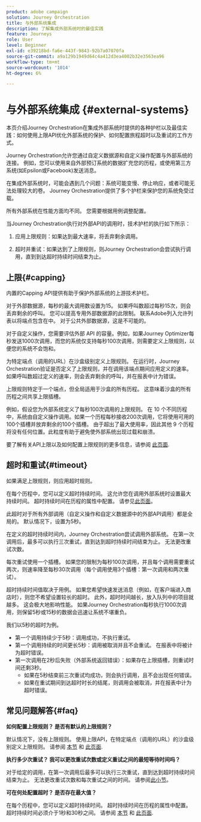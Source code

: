 ```yaml
---
product: adobe campaign
solution: Journey Orchestration
title: 与外部系统集成
description: 了解集成外部系统时的最佳实践
feature: Journeys
role: User
level: Beginner
exl-id: e39218bd-fa6e-443f-9843-92b7a07070fa
source-git-commit: a9a129b1949d64c4a412d3ea4002b32e3563ea96
workflow-type: tm+mt
source-wordcount: '1014'
ht-degree: 6%

---
```


# 与外部系统集成 {#external-systems}

本页介绍Journey Orchestration在集成外部系统时提供的各种护栏以及最佳实践：如何使用上限API优化外部系统的保护、如何配置旅程超时以及重试的工作方式。

Journey Orchestration允许您通过自定义数据源和自定义操作配置与外部系统的连接。 例如，您可以使用来自外部预订系统的数据扩充您的历程，或使用第三方系统(如Epsilon或Facebook)发送消息。

在集成外部系统时，可能会遇到几个问题：系统可能变慢、停止响应，或者可能无法处理较大的卷。 Journey Orchestration提供了多个护栏来保护您的系统免受过载。

所有外部系统在性能方面均不同。 您需要根据用例调整配置。

当Journey Orchestration执行对外部API的调用时，技术护栏的执行如下所示：

1. 应用上限规则：如果达到最大速率，将丢弃剩余调用。

2. 超时并重试：如果达到了上限规则，则Journey Orchestration会尝试执行调用，直到到达超时持续时间结束为止。

## 上限{#capping}

内置的Capping API提供有助于保护外部系统的上游技术护栏。

对于外部数据源，每秒的最大调用数设置为15。 如果呼叫数超过每秒15次，则会丢弃剩余的呼叫。 您可以提高专用外部数据源的此限制。 联系Adobe列入允许列表以将端点包含在中。 对于公共外部数据源，这是不可能的。

对于自定义操作，您需要评估外部 API 的容量。例如，如果Journey Optimizer每秒发送1000次调用，而您的系统仅支持每秒100次调用，则需要定义上限规则，以便您的系统不会饱和。

为特定端点（调用的URL）在沙盒级别定义上限规则。 在运行时，Journey Orchestration验证是否定义了上限规则，并在调用该端点期间应用定义的速率。 如果呼叫数超过定义的速率，则会丢弃剩余的呼叫，并在报表中计为错误。

上限规则特定于一个端点，但全局适用于沙盒的所有历程。 这意味着沙盒的所有历程之间共享上限插槽。

例如，假设您为外部系统定义了每秒100次调用的上限规则。 在 10 个不同历程中，系统由自定义操作调用。如果一个历程每秒接收200次调用，它将使用可用的100个插槽并放弃剩余的100个插槽。 由于超出了最大使用率，因此其他 9 个历程将没有任何位置。此粒度有助于避免使外部系统出现过载和崩溃。

要了解有关API上限以及如何配置上限规则的更多信息，请参阅 [此页面](../api/capping.md).

## 超时和重试{#timeout}

如果满足上限规则，则应用超时规则。

在每个历程中，您可以定义超时持续时间。 这允许您在调用外部系统时设置最大持续时间。 超时持续时间在历程的属性中配置。 请参见[此页面](../building-journeys/changing-properties.md#timeout_and_error)。

此超时对于所有外部调用（自定义操作和自定义数据源中的外部API调用）都是全局的。 默认情况下，设置为5秒。

在定义的超时持续时间内，Journey Orchestration尝试调用外部系统。 在第一次调用后，最多可以执行三次重试，直到达到超时持续时间结束为止。 无法更改重试次数。

每次重试使用一个插槽。 如果您的限制为每秒100次调用，并且每个调用需要重试两次，则速率降至每秒30次调用（每个调用使用3个插槽：第一次调用和两次重试）。

超时持续时间值取决于用例。 如果您希望快速发送消息（例如，在客户端进入商店时），则您不希望设置较长的超时。 此外，超时时间越长，放入队列中的项目就越多。 这会极大地影响性能。 如果Journey Orchestration每秒执行1000次调用，则保留5秒或15秒的数据会迅速让系统不堪重负。

我们以5秒的超时为例。

* 第一个调用持续少于5秒：调用成功，不执行重试。
* 第一个调用持续的时间更长5秒：调用被取消并且不会重试。 在报表中将被计为超时错误。
* 第一次调用在2秒后失败（外部系统返回错误）：如果存在上限插槽，则重试时间还剩3秒。
   * 如果在5秒结束前三次重试均成功，则会执行调用，且不会出现任何错误。
   * 如果在重试期间到达超时时长的结尾，则调用会被取消，并在报表中计为超时错误。

## 常见问题解答{#faq}

**如何配置上限规则？ 是否有默认的上限规则？**

默认情况下，没有上限规则。 使用上限API，在特定端点（调用的URL）的沙盒级别定义上限规则。 请参阅 [本节](../about/external-systems.md#capping) 和 [此页面](../api/capping.md).

**执行多少次重试？ 我可以更改重试次数或定义重试之间的最短等待时间吗？**

对于给定的调用，在第一次调用后最多可以执行三次重试，直到达到超时持续时间结束为止。 无法更改重试次数和每次重试之间的时间。 请参阅[此小节](../about/external-systems.md#timeout)。

**可在何处配置超时？ 是否存在最大值？**

在每个历程中，您可以定义超时持续时间。 超时持续时间在历程的属性中配置。 超时持续时间必须介于1秒和30秒之间。 请参阅 [本节](../about/external-systems.md#timeout) 和 [此页面](../building-journeys/changing-properties.md#timeout_and_error).
